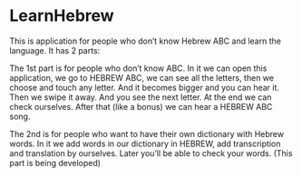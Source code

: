 # LearnHebrew
This is application for people who don’t know Hebrew ABC and learn the language. It has 2 parts:

The 1st part is for people who don’t know ABC. In it we can open this application, we go to HEBREW ABC, we can see all the letters, then we choose and touch any letter. And it becomes bigger and you can hear it. Then we swipe it away. And you see the next letter. At the end we can check ourselves. After that (like a bonus) we can hear a HEBREW ABC song.

The 2nd is for people who want to have their own dictionary with Hebrew words. In it we add words in our dictionary in HEBREW, add transcription and translation by ourselves. Later you’ll be able to check your words. (This part is being developed)
